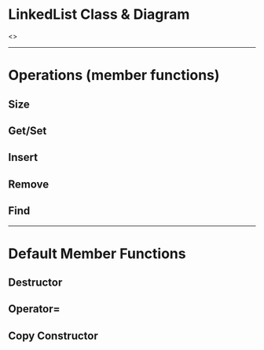 
# LinkedList Class & Diagram

<>

---

# Operations (member functions)

## Size

## Get/Set

## Insert

## Remove

## Find

---

# Default Member Functions

## Destructor

## Operator=

## Copy Constructor
